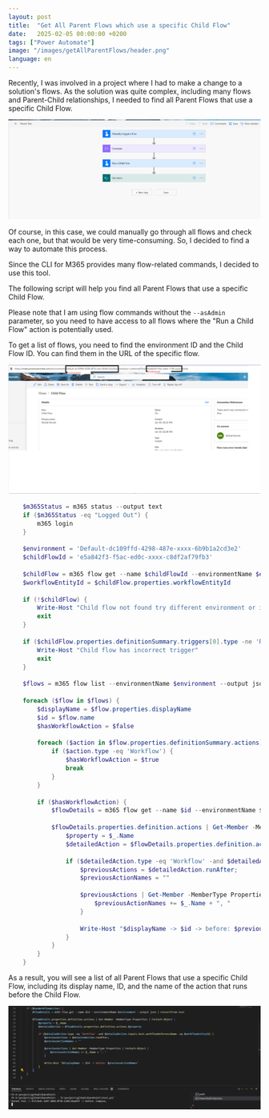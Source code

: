 ```yaml
---
layout: post
title:  "Get All Parent Flows which use a specific Child Flow"
date:   2025-02-05 00:00:00 +0200
tags: ["Power Automate"]
image: "/images/getAllParentFlows/header.png"
language: en
---
```


Recently, I was involved in a project where I had to make a change to a solution's flows. As the solution was quite complex, including many flows and Parent-Child relationships, I needed to find all Parent Flows that use a specific Child Flow.

![Parent Flow](/images/getAllParentFlows/parentFlow.png)

Of course, in this case, we could manually go through all flows and check each one, but that would be very time-consuming. So, I decided to find a way to automate this process.

Since the CLI for M365 provides many flow-related commands, I decided to use this tool.

The following script will help you find all Parent Flows that use a specific Child Flow.

Please note that I am using flow commands without the `--asAdmin` parameter, so you need to have access to all flows where the "Run a Child Flow" action is potentially used.

To get a list of flows, you need to find the environment ID and the Child Flow ID. You can find them in the URL of the specific flow.

![Parameters](/images/getAllParentFlows/ParametersFromURL.png)

```powershell
    $m365Status = m365 status --output text
    if ($m365Status -eq "Logged Out") {
        m365 login
    }

    $environment = 'Default-dc109ffd-4298-487e-xxxx-6b9b1a2cd3e2'
    $childFlowId = 'e5a842f3-f5ac-ed0c-xxxx-c8df2af79fb3'

    $childFlow = m365 flow get --name $childFlowId --environmentName $environment --output json | ConvertFrom-Json 
    $workflowEntityId = $childFlow.properties.workflowEntityId

    if (!$childFlow) {
        Write-Host "Child flow not found try different environment or id"
        exit
    }

    if ($childFlow.properties.definitionSummary.triggers[0].type -ne 'Request' -or $childFlow.properties.definitionSummary.triggers[0].kind -ne "Button") {
        Write-Host "Child flow has incorrect trigger"
        exit
    }

    $flows = m365 flow list --environmentName $environment --output json | ConvertFrom-Json

    foreach ($flow in $flows) {
        $displayName = $flow.properties.displayName
        $id = $flow.name
        $hasWorkflowAction = $false
        
        foreach ($action in $flow.properties.definitionSummary.actions) {
            if ($action.type -eq 'Workflow') {
                $hasWorkflowAction = $true
                break
            }
        }

        if ($hasWorkflowAction) {
            $flowDetails = m365 flow get --name $id --environmentName $environment --output json | ConvertFrom-Json

            $flowDetails.properties.definition.actions | Get-Member -MemberType Properties | ForEach-Object {
                $property = $_.Name
                $detailedAction = $flowDetails.properties.definition.actions.$property

                if ($detailedAction.type -eq 'Workflow' -and $detailedAction.inputs.host.workflowReferenceName -eq $workflowEntityId) {
                    $previousActions = $detailedAction.runAfter;
                    $previousActionNames = ""

                    $previousActions | Get-Member -MemberType Properties | ForEach-Object {
                        $previousActionNames += $_.Name + ", "
                    }

                    Write-Host "$displayName -> $id -> before: $previousActionNames"
                }
            }
        }
    }

  ```

  As a result, you will see a list of all Parent Flows that use a specific Child Flow, including its display name, ID, and the name of the action that runs before the Child Flow.

  ![Result](/images/getAllParentFlows/result.png)